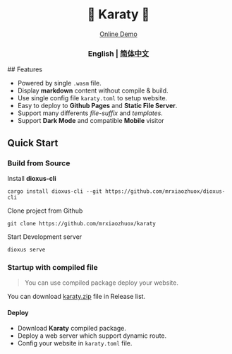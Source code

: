 <div align="center">
  <h1>🔰 Karaty 🧸</h1>
</div>
<div align="center">
  <a href="https://karaty.mrxzx.info">Online Demo</a>
</div>

<div align="center">
  <h3>
    <span> English </span>
    <span> | </span>
    <a href="https://github.com/mrxiaozhuox/karaty/blob/master/README.zh-CN.md"> 简体中文 </a>
  </h3>
</div>
## Features

- Powered by single `.wasm` file.
- Display **markdown** content without compile & build.
- Use single config file `karaty.toml` to setup website.
- Easy to deploy to **Github Pages** and **Static File Server**.
- Support many differents *file-suffix* and *templates*.
- Support **Dark Mode** and compatible **Mobile** visitor



## Quick Start

### Build from Source

Install **dioxus-cli**

```shell
cargo install dioxus-cli --git https://github.com/mrxiaozhuox/dioxus-cli
```

Clone project from Github

```shell
git clone https://github.com/mrxiaozhuox/karaty
```

Start Development server

```shell
dioxus serve
```

### Startup with compiled file

> You can use compiled package deploy your website.

You can download [karaty.zip](https://github.com/mrxiaozhuox/karaty/releases) file in Release list.

#### Deploy

- Download **Karaty** compiled package.
- Deploy a web server which support dynamic route.
- Config your website in `karaty.toml` file.